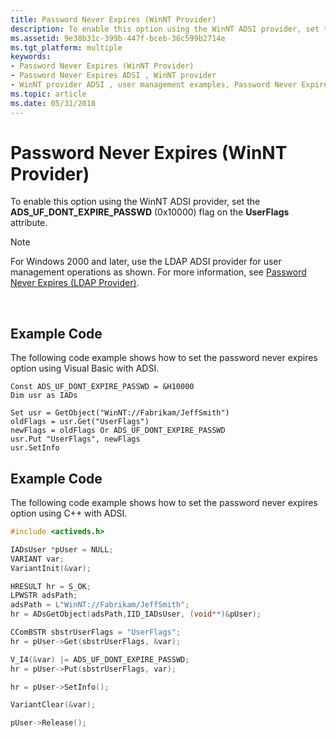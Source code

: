 ```yaml
---
title: Password Never Expires (WinNT Provider)
description: To enable this option using the WinNT ADSI provider, set the ADS\_UF\_DONT\_EXPIRE\_PASSWD (0x10000) flag on the UserFlags attribute.Note  For Windows 2000 and later, use the LDAP ADSI provider for user management operations as shown.
ms.assetid: 9e38b31c-399b-447f-bceb-36c599b2714e
ms.tgt_platform: multiple
keywords:
- Password Never Expires (WinNT Provider)
- Password Never Expires ADSI , WinNT provider
- WinNT provider ADSI , user management examples, Password Never Expires
ms.topic: article
ms.date: 05/31/2018
---
```


# Password Never Expires (WinNT Provider)

To enable this option using the WinNT ADSI provider, set the **ADS\_UF\_DONT\_EXPIRE\_PASSWD** (0x10000) flag on the **UserFlags** attribute.

> [!Note]  
> For Windows 2000 and later, use the LDAP ADSI provider for user management operations as shown. For more information, see [Password Never Expires (LDAP Provider)](password-never-expires.md).

 

## Example Code

The following code example shows how to set the password never expires option using Visual Basic with ADSI.


```VB
Const ADS_UF_DONT_EXPIRE_PASSWD = &H10000
Dim usr as IADs

Set usr = GetObject("WinNT://Fabrikam/JeffSmith")
oldFlags = usr.Get("UserFlags")
newFlags = oldFlags Or ADS_UF_DONT_EXPIRE_PASSWD
usr.Put "UserFlags", newFlags
usr.SetInfo
```



## Example Code

The following code example shows how to set the password never expires option using C++ with ADSI.


```C++
#include <activeds.h>

IADsUser *pUser = NULL;
VARIANT var;
VariantInit(&var);

HRESULT hr = S_OK;
LPWSTR adsPath;
adsPath = L"WinNT://Fabrikam/JeffSmith";
hr = ADsGetObject(adsPath,IID_IADsUser, (void**)&pUser);

CComBSTR sbstrUserFlags = "UserFlags";
hr = pUser->Get(sbstrUserFlags, &var);

V_I4(&var) |= ADS_UF_DONT_EXPIRE_PASSWD;
hr = pUser->Put(sbstrUserFlags, var);

hr = pUser->SetInfo();

VariantClear(&var);

pUser->Release();
```



 

 




